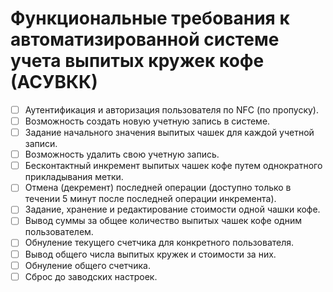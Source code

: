 # Функциональные требования к автоматизированной системе учета выпитых кружек кофе (АСУВКК)

- [ ] Аутентификация и авторизация пользователя по NFC (по пропуску).
- [ ] Возможность создать новую учетную запись в системе.
- [ ] Задание начального значения выпитых чашек для каждой учетной записи.
- [ ] Возможность удалить свою учетную запись.
- [ ] Бесконтактный инкремент выпитых чашек кофе путем однократного прикладывания метки.
- [ ] Отмена (декремент) последней операции (доступно только в течении 5 минут после последней операции инкремента).
- [ ] Задание, хранение и редактирование стоимости одной чашки кофе.
- [ ] Вывод суммы за общее количество выпитых чашек кофе одним пользователем.
- [ ] Обнуление текущего счетчика для конкретного пользователя.
- [ ] Вывод общего числа выпитых кружек и стоимости за них.
- [ ] Обнуление общего счетчика.
- [ ] Сброс до заводских настроек.
